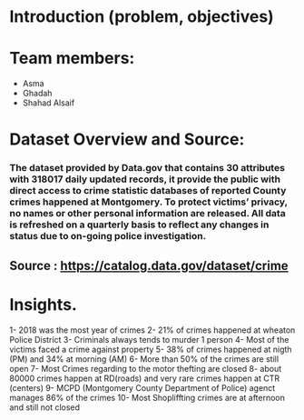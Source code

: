 
# Introduction (problem, objectives)


# Team members: 
- Asma
- Ghadah
- Shahad Alsaif

# Dataset Overview and Source:
### The dataset provided by Data.gov that contains 30 attributes with 318017 daily updated records, it provide the public with direct access to crime statistic databases of reported County crimes happened at Montgomery. To protect victims’ privacy, no names or other personal information are released. All data is refreshed on a quarterly basis to reflect any changes in status due to on-going police investigation.

## Source : https://catalog.data.gov/dataset/crime

# Insights.
1- 2018 was the most year of crimes
2- 21% of crimes happened at wheaton Police District
3- Criminals always tends to murder 1 person
4- Most of the victims faced a crime against property
5- 38% of crimes happened at nigth (PM) and 34% at morning (AM)
6- More than 50% of the crimes are still open 
7- Most Crimes regarding to the motor thefting are closed
8- about 80000 crimes happen at RD(roads) and very rare crimes happen at CTR (centers)
9- MCPD (Montgomery County Department of Police) agenct manages 86% of the crimes
10- Most Shopliffting crimes are at afternoon and still not closed
